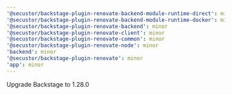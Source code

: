 ```yaml
---
'@secustor/backstage-plugin-renovate-backend-module-runtime-direct': minor
'@secustor/backstage-plugin-renovate-backend-module-runtime-docker': minor
'@secustor/backstage-plugin-renovate-backend': minor
'@secustor/backstage-plugin-renovate-client': minor
'@secustor/backstage-plugin-renovate-common': minor
'@secustor/backstage-plugin-renovate-node': minor
'backend': minor
'@secustor/backstage-plugin-renovate': minor
'app': minor
---
```


Upgrade Backstage to 1.28.0
